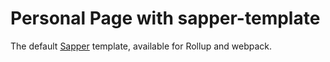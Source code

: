 # Personal Page with sapper-template

The default [Sapper](https://github.com/sveltejs/sapper) template, available for Rollup and webpack.


